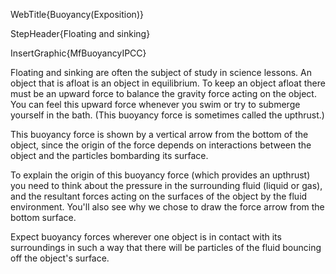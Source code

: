 WebTitle{Buoyancy(Exposition)}

StepHeader{Floating and sinking}

InsertGraphic{MfBuoyancyIPCC}

Floating and sinking are often the subject of study in science lessons. An object that is afloat is an object in equilibrium. To keep an object afloat there must be an upward force to balance the gravity force acting on the object. You can feel this upward force whenever you swim or try to submerge yourself in the bath. (This buoyancy force is sometimes called the upthrust.)

This buoyancy force is shown by a vertical arrow from the bottom of the object, since the origin of the force depends on interactions between the object and the particles bombarding its surface.

To explain the origin of this buoyancy force (which provides an upthrust) you need to think about the pressure in the surrounding fluid (liquid or gas), and the resultant forces acting on the surfaces of the object by the fluid environment. You&apos;ll also see why we chose to draw the force arrow from the bottom surface.

Expect buoyancy forces wherever one object is in contact with its surroundings in such a way that there will be particles of the fluid bouncing off the object&apos;s surface.
